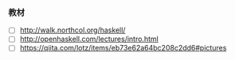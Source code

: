 ### 教材
- [ ] http://walk.northcol.org/haskell/
- [ ] http://openhaskell.com/lectures/intro.html
- [ ] https://qiita.com/lotz/items/eb73e62a64bc208c2dd6#pictures